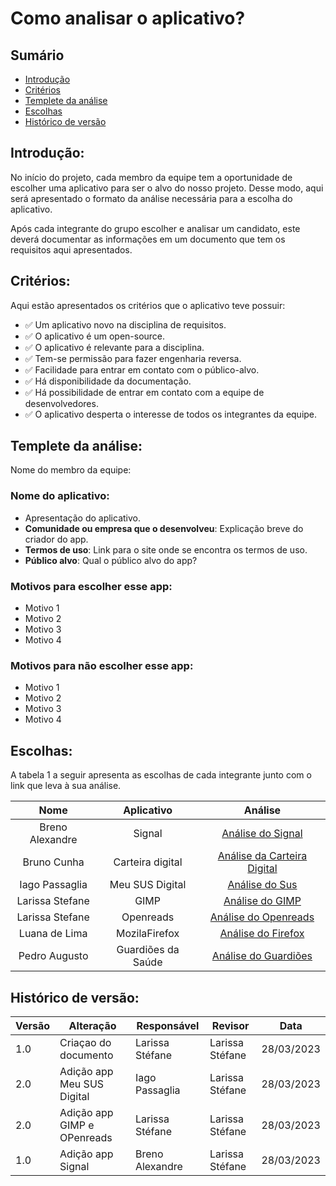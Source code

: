# Como analisar o aplicativo?

## Sumário
* [Introdução](#Introdução)
* [Critérios](#Critérios)
* [Templete da análise](#Templete-da-análise)
* [Escolhas](#Escolhas)
* [Histórico de versão](#Histórico-de-versão)

## Introdução:

  No início do projeto, cada membro da equipe tem a oportunidade de escolher uma aplicativo para ser o alvo do nosso projeto. Desse modo, aqui será apresentado o formato da análise necessária para a escolha do aplicativo. 
  
  Após cada integrante do grupo escolher e analisar um candidato, este deverá documentar as informações em um documento que tem os requisitos aqui apresentados.
 
## Critérios:

  Aqui estão apresentados os critérios que o aplicativo teve possuir:

  - ✅ Um aplicativo novo na disciplina de requisitos.
  - ✅ O aplicativo é um open-source.
  - ✅ O aplicativo é relevante para a disciplina.
  - ✅ Tem-se permissão para fazer engenharia reversa.
  - ✅ Facilidade para entrar em contato com o público-alvo.
  - ✅ Há disponibilidade da documentação.
  - ✅ Há possibilidade de entrar em contato com a equipe de desenvolvedores.
  - ✅ O aplicativo desperta o interesse de todos os integrantes da equipe.

## Templete da análise:

  Nome do membro da equipe:

  ### Nome do aplicativo:

  - Apresentação do aplicativo.
  - **Comunidade ou empresa que o desenvolveu**: Explicação breve do criador do app.
  - **Termos de uso**: Link para o site onde se encontra os termos de uso.
  - **Público alvo**: Qual o público alvo do app?
    
  ### Motivos para escolher esse app:

  - Motivo 1
  - Motivo 2
  - Motivo 3
  - Motivo 4

  ### Motivos para não escolher esse app:

  - Motivo 1
  - Motivo 2
  - Motivo 3
  - Motivo 4

## Escolhas:

  A tabela 1 a seguir apresenta as escolhas de cada integrante junto com o link que leva à sua análise.

| Nome                | Aplicativo      | Análise                                      | 
| :-------------:     | :-------------: | :------------------------------------------: | 
| Breno Alexandre     | Signal          | [Análise do Signal](analise_Signal.md)       | 
| Bruno Cunha         | Carteira digital | [Análise da Carteira Digital](analise_carteiradigitaldetrabalho.md) | 
| Iago Passaglia      | Meu SUS Digital | [Análise do Sus](analise_sus.md)             | 
| Larissa Stefane     | GIMP            | [Análise do GIMP](analise_GIMP.md)           | 
| Larissa Stefane     | Openreads       | [Análise do Openreads](analise_Openreads.md) | 
| Luana de Lima       | MozilaFirefox   | [Análise do Firefox](analise_MozillaFireFox.md)|                                         | 
| Pedro Augusto       | Guardiões da Saúde | [Análise do Guardiões](analise_Guardioes.md)                                           | 

  

## Histórico de versão:

| Versão | Alteração                  | Responsável     | Revisor | Data       |
| -      | -                          | -               | -       | -          |
| 1.0    | Criaçao do documento       | Larissa Stéfane | Larissa Stéfane  | 28/03/2023 |
| 2.0    | Adição app Meu SUS Digital | Iago Passaglia  | Larissa Stéfane  | 28/03/2023 |
| 2.0    | Adição app GIMP e OPenreads| Larissa Stéfane | Larissa Stéfane | 28/03/2023 |
| 1.0    | Adição app Signal          | Breno Alexandre |  Larissa Stéfane | 28/03/2023 |


    
